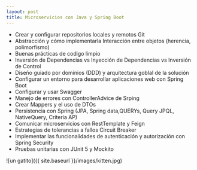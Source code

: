 ```yaml
---
layout: post
title: Microservicios con Java y Spring Boot
---
```


- Crear y configurar repositorios locales y remotos Git
- Abstracción y cómo implementarla Interacción entre objetos (herencia, polimorfismo)
- Buenas prácticas de codigo limpio
- Inversión de Dependencias vs Inyección de Dependencias vs Inversión de Control
- Diseño guiado por dominios (DDD) y arquitectura goblal de la solución
- Configurar un entorno para desarrollar aplicaciones web con Spring Boot
- Configurar y usar Swagger
- Manejo de errores con ControllerAdvice de Srping
- Crear Mappers y el uso de DTOs
- Persistencia con Spring (JPA, Spring data,QUERYs, Query JPQL, NativeQuery, Criteria AP)
- Comunicar microservicios con RestTemplate y Feign
- Estrategias de tolerancias a fallos Circuit Breaker
- Implementar las funcionalidades de autenticación y autorización con Spring Security
- Pruebas unitarias con JUnit 5 y Mockito

![un gatito]({{ site.baseurl }}/images/kitten.jpg)
